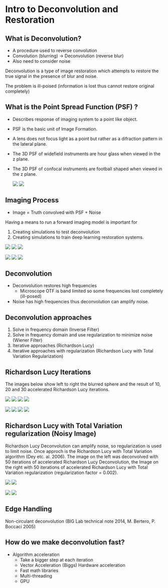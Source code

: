 # Intro to Deconvolution and Restoration

## What is Deconvolution?

* A procedure used to reverse convolution
* Convolution (blurring) -> Deconvolution (reverse blur)
* Also need to consider noise

Deconvolution is a type of image restoration which attempts to restore the true signal in the presence of blur and noise.

The problem is ill-poised (information is lost thus cannot restore original completely)

## What is the Point Spread Function (PSF) ?

* Describes response of imaging system to a point like object.
* PSF is the basic unit of Image Formation.
* A lens does not focus light as a point but rather as a difraction pattern in the lateral plane.
* The 3D PSF of widefield instruments are hour glass when viewed in the z plane.
* The 3D PSF of confocal instruments are football shaped when viewed in the z plane. 

  ![](images/PSF_xy.jpg)
  ![](images/PSF_xz.jpg)

## Imaging Process

* Image = Truth convolved with PSF + Noise

Having a means to run a forward imaging model is important for 

1.  Creating simulations to test deconvolution
2.  Creating simulations to train deep learning restoration systems. 

  ![](images/sphere_xy.jpg)
  ![](images/sphere_convolved_xy.jpg)
  ![](images/sphere_convolved_noise_xy.jpg)

  ![](images/sphere_xz.jpg)
  ![](images/sphere_convolved_xz.jpg)
  ![](images/sphere_convolved_noise_xz.jpg)


## Deconvolution

* Deconvolution restores high frequencies  
  * Microscope OTF is band limited so some frequencies lost completely (ill-posed)
* Noise has high frequencies thus deconvolution can amplify noise.

## Deconvolution approaches

1.  Solve in frequency domain (Inverse Filter)
2.  Solve in frequency domain and use regularization to minimize noise (Wiener Filter)
3.  Iterative approaches (Richardson Lucy)
4.  Iterative approaches with regularization (Richardson Lucy with Total Variation Regularization)

## Richardson Lucy Iterations

The images below show left to right the blurred sphere and the result of 10, 20 and 30 accelerated Richardson Lucy iterations. 

  ![](images/rl_iterations/xy.jpg)
  ![](images/rl_iterations/rl10xy.jpg)
  ![](images/rl_iterations/rl20xy.jpg)
  ![](images/rl_iterations/rl30xy.jpg)

  ![](images/rl_iterations/xz.jpg)
  ![](images/rl_iterations/rl10xz.jpg)
  ![](images/rl_iterations/rl20xz.jpg)
  ![](images/rl_iterations/rl30xz.jpg)


## Richardson Lucy with Total Variation regularization (Noisy Image)

Richardson Lucy Deconvolution can amplify noise, so regularization is used to limit noise.  Once approch is the Richardson Lucy with Total Variation algorithm (Dey etc. al. 2006).  The image on the left was deconvolved with 50 iterations of accelerated Richardson Lucy Deconvolution, the Image on the right with 50 iterations of accelerated Richardson Lucy with Total Variation regularization (regularization factor = 0.002).

  ![](images/rl_rltv/sphere_deconvolved_rla50_xy.jpg)
  ![](images/rl_rltv/sphere_deconvolved_rltv0.002_a50_xy.jpg)


  ![](images/rl_rltv/sphere_deconvolved_rla50_xz.jpg)
  ![](images/rl_rltv/sphere_deconvolved_rltv0.002_a50_xz.jpg)


## Edge Handling

Non-circulant deconvolution (BIG Lab technical note 2014, M. Bertero, P. Boccaci 2005) 

## How do we make deconvolution fast?

* Algorithm acceleration
    * Take a bigger step at each iteration
    * Vector Acceleration (Biggs)
Hardware acceleration
    * Fast math libraries
    * Multi-threading
    * GPU

